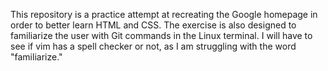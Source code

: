 This repository is a practice attempt at recreating the Google homepage in order to better learn HTML and CSS.
The exercise is also designed to familiarize the user with Git commands in the Linux terminal.
I will have to see if vim has a spell checker or not, as I am struggling with the word "familiarize."
